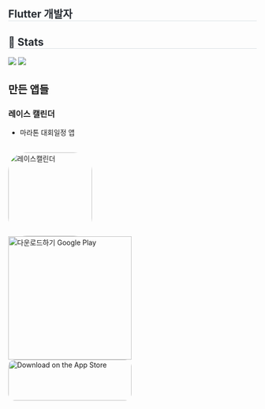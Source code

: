 <div style="text-align: left;"> 
    <h2 style="border-bottom: 1px solid #d8dee4; color: #282d33;"> Flutter 개발자 </h2>  
    <div style="text-align: left;"> 
    <h2 style="border-bottom: 1px solid #d8dee4; color: #282d33;"> 🏅 Stats </h2> 
    <div style="text-align: left;"> 
    <img src="https://github-readme-stats.vercel.app/api?username=leegh519&bg_color=180,00000000,&title_color=000000&text_color=000000"
         /> <img src="https://github-readme-stats.vercel.app/api/top-langs/?username=leegh519&layout=compact&bg_color=180,00000000,&title_color=000000&text_color=000000"
           /> 
           </div> 
    </div>
    </div>

    
## 만든 앱들
### 레이스 캘린더
- 마라톤 대회일정 앱
<br/>
<img src="https://is1-ssl.mzstatic.com/image/thumb/Purple116/v4/2b/9e/e2/2b9ee2fa-01b3-587d-f363-07dc90204864/AppIcon-0-0-1x_U007emarketing-0-6-0-0-85-220.png/540x540bb.jpg" alt="레이스캘린더" style="width: 170px; height: 170px; border-radius: 22%; overflow: hidden; display: inline-block; vertical-align: middle;">
<br/>
<a href='https://play.google.com/store/apps/details?id=com.chbb.rundate&pcampaignid=pcampaignidMKT-Other-global-all-co-prtnr-py-PartBadge-Mar2515-1' style="display: inline-block; overflow: hidden; width: 250px;"><img alt='다운로드하기 Google Play'  style="width: 250px;" src='https://play.google.com/intl/en_us/badges/static/images/badges/ko_badge_web_generic.png'/></a>
<br/>
<a href="https://apps.apple.com/kr/app/%EB%A0%88%EC%9D%B4%EC%8A%A4%EC%BA%98%EB%A6%B0%EB%8D%94/id6476253923?itsct=apps_box_badge&amp;itscg=30200" style="display: block; overflow: hidden; border-radius: 13px; width: 250px; height: 83px;"><img src="https://tools.applemediaservices.com/api/badges/download-on-the-app-store/black/ko-kr?size=250x83&amp;releaseDate=1705536000" alt="Download on the App Store" style="border-radius: 13px; width: 250px; height: 83px;"></a>
